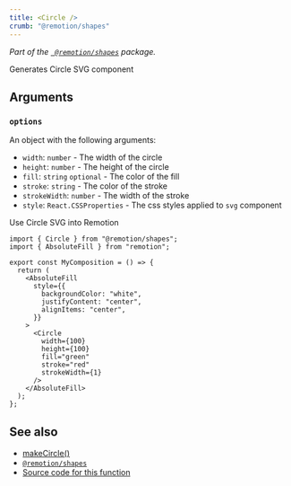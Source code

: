 ```yaml
---
title: <Circle />
crumb: "@remotion/shapes"
---
```


_Part of the [` @remotion/shapes`](/docs/shapes) package._

Generates Circle SVG component

## Arguments

### `options`

An object with the following arguments:

- `width`: `number` - The width of the circle
- `height`: `number` - The height of the circle
- `fill`: `string` `optional` - The color of the fill
- `stroke`: `string` - The color of the stroke
- `strokeWidth`: `number` - The width of the stroke
- `style`: `React.CSSProperties` - The css styles applied to `svg` component

Use Circle SVG into Remotion

```tsx twoslash
import { Circle } from "@remotion/shapes";
import { AbsoluteFill } from "remotion";

export const MyComposition = () => {
  return (
    <AbsoluteFill
      style={{
        backgroundColor: "white",
        justifyContent: "center",
        alignItems: "center",
      }}
    >
      <Circle
        width={100}
        height={100}
        fill="green"
        stroke="red"
        strokeWidth={1}
      />
    </AbsoluteFill>
  );
};
```

## See also

- [makeCircle()](/docs/shapes/make-circle)
- [`@remotion/shapes`](/docs/shapes)
- [Source code for this function](https://github.com/remotion-dev/remotion/blob/main/packages/shapes/src/circle.tsx)
